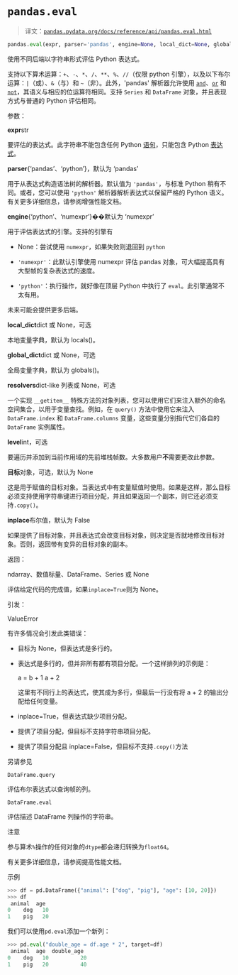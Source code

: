 # `pandas.eval`

> 译文：[`pandas.pydata.org/docs/reference/api/pandas.eval.html`](https://pandas.pydata.org/docs/reference/api/pandas.eval.html)

```py
pandas.eval(expr, parser='pandas', engine=None, local_dict=None, global_dict=None, resolvers=(), level=0, target=None, inplace=False)
```

使用不同后端以字符串形式评估 Python 表达式。

支持以下算术运算：`+`、`-`、`*`、`/`、`**`、`%`、`//`（仅限 python 引擎），以及以下布尔运算：`|`（或）、`&`（与）和 `~`（非）。此外，'pandas' 解析器允许使用 [`and`](https://docs.python.org/zh-cn/3/reference/expressions.html#and "(在 Python v3.12 中)")、[`or`](https://docs.python.org/zh-cn/3/reference/expressions.html#or "(在 Python v3.12 中)") 和 [`not`](https://docs.python.org/zh-cn/3/reference/expressions.html#not "(在 Python v3.12 中)")，其语义与相应的位运算符相同。支持 `Series` 和 `DataFrame` 对象，并且表现方式与普通的 Python 评估相同。

参数：

**expr**str

要评估的表达式。此字符串不能包含任何 Python [语句](https://docs.python.org/zh-cn/3/reference/simple_stmts.html#simple-statements)，只能包含 Python [表达式](https://docs.python.org/zh-cn/3/reference/simple_stmts.html#expression-statements)。

**parser**{‘pandas’、‘python’}，默认为 ‘pandas’

用于从表达式构造语法树的解析器。默认值为 `'pandas'`，与标准 Python 稍有不同。或者，您可以使用 `'python'` 解析器解析表达式以保留严格的 Python 语义。有关更多详细信息，请参阅增强性能文档。

**engine**{‘python’、‘numexpr’}��默认为 ‘numexpr’

用于评估表达式的引擎。支持的引擎有

+   None：尝试使用 `numexpr`，如果失败则退回到 `python`

+   `'numexpr'`：此默认引擎使用 numexpr 评估 pandas 对象，可大幅提高具有大型帧的复杂表达式的速度。

+   `'python'`：执行操作，就好像在顶层 Python 中执行了 `eval`。此引擎通常不太有用。

未来可能会提供更多后端。

**local_dict**dict 或 None，可选

本地变量字典，默认为 locals()。

**global_dict**dict 或 None，可选

全局变量字典，默认为 globals()。

**resolvers**dict-like 列表或 None，可选

一个实现 `__getitem__` 特殊方法的对象列表，您可以使用它们来注入额外的命名空间集合，以用于变量查找。例如，在 `query()` 方法中使用它来注入 `DataFrame.index` 和 `DataFrame.columns` 变量，这些变量分别指代它们各自的 `DataFrame` 实例属性。

**level**int，可选

要遍历并添加到当前作用域的先前堆栈帧数。大多数用户**不**需要更改此参数。

**目标**对象，可选，默认为 None

这是用于赋值的目标对象。当表达式中有变量赋值时使用。如果是这样，那么目标必须支持使用字符串键进行项目分配，并且如果返回一个副本，则它还必须支持`.copy()`。

**inplace**布尔值，默认为 False

如果提供了目标对象，并且表达式会改变目标对象，则决定是否就地修改目标对象。否则，返回带有变异的目标对象的副本。

返回：

ndarray、数值标量、DataFrame、Series 或 None

评估给定代码的完成值，如果`inplace=True`则为 None。

引发：

ValueError

有许多情况会引发此类错误：

+   目标为 None，但表达式是多行的。

+   表达式是多行的，但并非所有都有项目分配。一个这样排列的示例是：

    a = b + 1 a + 2

    这里有不同行上的表达式，使其成为多行，但最后一行没有将 a + 2 的输出分配给任何变量。

+   inplace=True，但表达式缺少项目分配。

+   提供了项目分配，但目标不支持字符串项目分配。

+   提供了项目分配且 inplace=False，但目标不支持`.copy()`方法

另请参见

`DataFrame.query`

评估布尔表达式以查询帧的列。

`DataFrame.eval`

评估描述 DataFrame 列操作的字符串。

注意

参与算术`%`操作的任何对象的`dtype`都会递归转换为`float64`。

有关更多详细信息，请参阅提高性能文档。

示例

```py
>>> df = pd.DataFrame({"animal": ["dog", "pig"], "age": [10, 20]})
>>> df
 animal  age
0    dog   10
1    pig   20 
```

我们可以使用`pd.eval`添加一个新列：

```py
>>> pd.eval("double_age = df.age * 2", target=df)
 animal  age  double_age
0    dog   10          20
1    pig   20          40 
```

